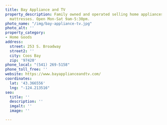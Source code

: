 ```yaml
---
title: Bay Appliance and TV
property_description: Family owned and operated selling home appliances, TV's and
  mattresses. Open Mon-Sat 9am-5:30pm.
photo_name: "/img/bay-appliance-tv.jpg"
photo_alt: ''
property_category:
- Home Goods
address:
  street: 253 S. Broadway
  street2: ''
  city: Coos Bay
  zip: '97420'
phone_local: "(541) 269-5158"
phone_toll_free: ''
website: https://www.bayapplianceandtv.com/
coordinates:
  lat: '43.366556'
  lng: "-124.213516"
seo:
  title: ''
  description: ''
  imgalt: ''
  image: ''

---
```

